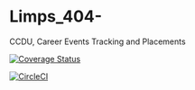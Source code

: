 # Limps_404-
CCDU, Career Events Tracking and Placements

[![Coverage Status](https://coveralls.io/repos/github/sakhile22/Limps_404-/badge.svg?branch=master)](https://coveralls.io/github/sakhile22/Limps_404-?branch=master)

[![CircleCI](https://circleci.com/gh/circleci/sakhile22/Limps_404-/.svg?style=svg)](https://circleci.com/pipelines/github/sakhile22/Limps_404-)


